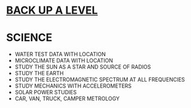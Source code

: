 # [BACK UP A LEVEL](../)

# SCIENCE
 
 - WATER TEST DATA WITH LOCATION
 - MICROCLIMATE DATA WITH LOCATION
 - STUDY THE SUN AS A STAR AND SOURCE OF RADIOS
 - STUDY THE EARTH
 - STUDY THE ELECTROMAGNETIC SPECTRUM AT ALL FREQUENCIES
 - STUDY MECHANICS WITH ACCELEROMETERS
 - SOLAR POWER STUDIES
 - CAR, VAN, TRUCK, CAMPER METROLOGY
